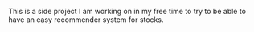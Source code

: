 This is a side project I am working on in my free time to try to be able to have an easy recommender system for stocks. 